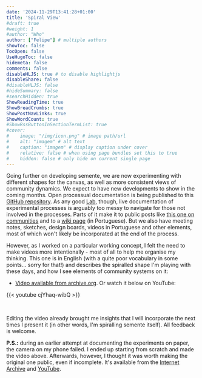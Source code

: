```yaml
---
date: '2024-11-29T13:41:28+01:00'
title: 'Spiral View'
#draft: true
#weight: 1
#author: "Who"
author: ["Felipe"] # multiple authors
showToc: false
TocOpen: false
UseHugoToc: false
hidemeta: false
comments: false
disableHLJS: true # to disable highlightjs
disableShare: false
#disableHLJS: false
#hideSummary: false
#searchHidden: true
ShowReadingTime: true
ShowBreadCrumbs: true
ShowPostNavLinks: true
ShowWordCount: true
#ShowRssButtonInSectionTermList: true
#cover:
#    image: "/img/icon.png" # image path/url
#    alt: "imagem" # alt text
#    caption: "imagem" # display caption under cover
#    relative: false # when using page bundles set this to true
#    hidden: false # only hide on current single page
---
```


Going further on developing semente, we are now experimenting with different shapes for the canvas, as well as more consistent views of community dynamics. We expect to have new developments to show in the coming months. Open processual documentation is being published to this [GitHub repository](https://github.com/semente-de/documentation/tree/main/0.3-2024). As any good [Lab](../), though, live documentation of experimental processes is arguably too messy to navigate for those not involved in the processes. Parts of it make it to public posts like [this one on communities](../community-ways) and to a [wiki page](https://fonte.wiki/pt-br/projetos/semente) (in Portuguese). But we also have meeting notes, sketches, design boards, videos in Portuguese and other elements, most of which won't likely be incorporated at the end of the process.

However, as I worked on a particular working concept, I felt the need to make videos more intentionally - most of all to help me organise my thinking. This one is in English (with a quite poor vocabulary in some points... sorry for that!) and describes the spiralled shape I'm playing with these days, and how I see elements of community systems on it:

- [Video available from archive.org](https://archive.org/details/semente-spiral-shaped-communities). Or watch it below on YouTube:
 
{{< youtube cjYhaq-wibQ  >}}

&nbsp;

Editing the video already brought me insights that I will incorporate the next times I present it (in other words, I'm spiralling semente itself). All feedback is welcome.

**P.S.:** during an earlier attempt at documenting the experiments on paper, the camera on my phone failed. I ended up starting from scratch and made the video above. Afterwards, however, I thought it was worth making the original one public, even if incomplete. It's available from the [Internet Archive](https://archive.org/details/semente_paper-prototyping) and [YouTube](https://www.youtube.com/watch?v=exaneu79dYc).
